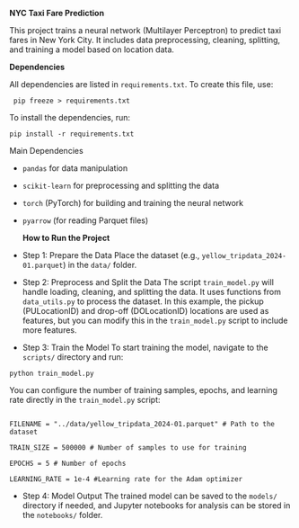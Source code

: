 
**NYC Taxi Fare Prediction**

This project trains a neural network (Multilayer Perceptron) to predict
taxi fares in New York City. It includes data preprocessing, cleaning,
splitting, and training a model based on location data.

**Dependencies**

All dependencies are listed in `requirements.txt`. To create this file,
use:

```{bash}
 pip freeze > requirements.txt
```

To install the dependencies, run:

```{bash}
pip install -r requirements.txt 
```

Main Dependencies

-   `pandas` for data manipulation

-   `scikit-learn` for preprocessing and splitting the data

-   `torch` (PyTorch) for building and training the neural network

-   `pyarrow` (for reading Parquet files)

    **How to Run the Project**

-   Step 1: Prepare the Data Place the dataset (e.g.,
    `yellow_tripdata_2024-01.parquet`) in the `data/` folder.

-   Step 2: Preprocess and Split the Data The script `train_model.py`
    will handle loading, cleaning, and splitting the data. It uses
    functions from `data_utils.py` to process the dataset. In this
    example, the pickup (PULocationID) and drop-off (DOLocationID)
    locations are used as features, but you can modify this in the
    `train_model.py` script to include more features.

-   Step 3: Train the Model To start training the model, navigate to the
    `scripts/` directory and run:

`python train_model.py`

You can configure the number of training samples, epochs, and learning
rate directly in the `train_model.py` script:

```{python}

FILENAME = "../data/yellow_tripdata_2024-01.parquet" # Path to the dataset 

TRAIN_SIZE = 500000 # Number of samples to use for training 

EPOCHS = 5 # Number of epochs 

LEARNING_RATE = 1e-4 #Learning rate for the Adam optimizer 

```

-   Step 4: Model Output The trained model can be saved to the `models/`
    directory if needed, and Jupyter notebooks for analysis can be
    stored in the `notebooks/` folder.
